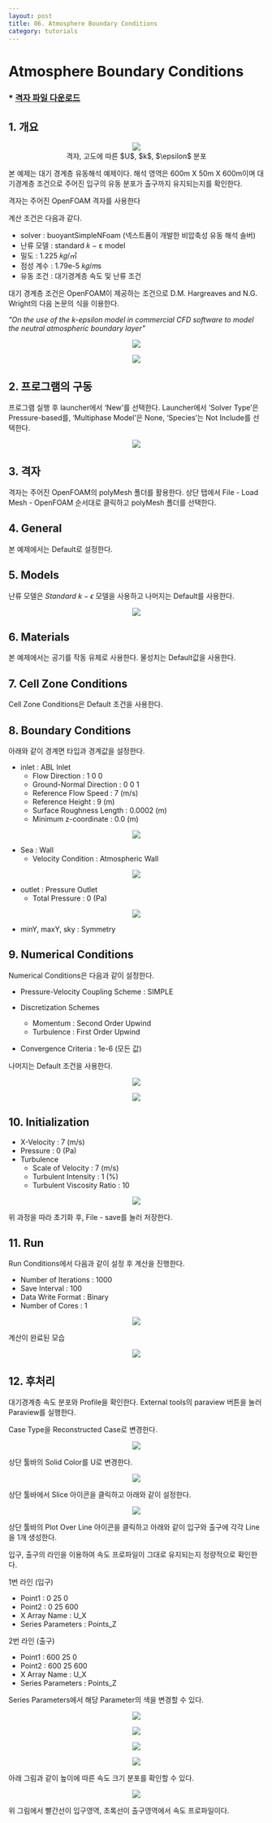 ```yaml
---
layout: post
title: 06. Atmosphere Boundary Conditions
category: tutorials
---
```


# Atmosphere Boundary Conditions 
 
### * [격자 파일 다운로드](https://drive.google.com/file/d/19kMYRiWaB84kaUzCoobMRZBKCc_uKxVU/view?usp=drive_link)

## 1. 개요 

<p align='center'>
    <img src="https://github.com/nextfoam/baram-pages/raw/main/screenshots/ABL/8.1.png"><br> 격자, 고도에 따른 $U$, $k$, $\epsilon$ 분포
</p>

본 예제는 대기 경계층 유동해석 예제이다. 해석 영역은 600m X 50m X 600m이며 대기경계층 조건으로 주어진 입구의 유동 분포가 출구까지 유지되는지를 확인한다.

격자는 주어진 OpenFOAM 격자를 사용한다

계산 조건은 다음과 같다. 

+ solver : buoyantSimpleNFoam (넥스트폼이 개발한 비압축성 유동 해석 솔버)
+ 난류 모델 : standard 𝑘 − ε model
+ 밀도 : 1.225 𝑘𝑔/㎥
+ 점성 계수 : 1.79e-5 𝑘𝑔/𝑚s
+ 유동 조건 : 대기경계층 속도 및 난류 조건

대기 경계층 조건은 OpenFOAM이 제공하는 조건으로 D.M. Hargreaves and N.G. Wright의 다음 논문의 식을 이용한다.

*"On the use of the k-epsilon model in commercial CFD software to model the neutral atmospheric boundary layer"*

<p align='center'>
    <img src="https://github.com/nextfoam/baram-pages/raw/main/screenshots/ABL/8.2.png"><br>
</p>

<p align='center'>
    <img src="https://github.com/nextfoam/baram-pages/raw/main/screenshots/ABL/8.3.png"><br>
</p>

## 2. 프로그램의 구동

프로그램 실행 후 launcher에서 ‘New’를 선택한다. Launcher에서 ‘Solver Type’은 Pressure-based를, ‘Multiphase Model’은 None, ‘Species’는 Not Include를 선택한다.

<p align='center'>
    <img src="https://github.com/nextfoam/baram-pages/raw/main/screenshots/mixingPipe/launcher.png"><br>
</p>

## 3. 격자

격자는 주어진 OpenFOAM의 polyMesh 폴더를 활용한다. 상단 탭에서 File - Load Mesh - OpenFOAM 순서대로 클릭하고 polyMesh 폴더를 선택한다. 

## 4. General

본 예제에서는 Default로 설정한다.

## 5. Models

난류 모델은 $Standard$ $k-\epsilon$ 모델을 사용하고 나머지는 Default를 사용한다.

<p align='center'>
    <img src="https://github.com/nextfoam/baram-pages/raw/main/screenshots/ABL/8.4.png"><br>
</p>

## 6. Materials

본 예제에서는 공기를 작동 유체로 사용한다. 물성치는 Default값을 사용한다.

## 7. Cell Zone Conditions

Cell Zone Conditions은 Default 조건을 사용한다.

## 8. Boundary Conditions

아래와 같이 경계면 타입과 경계값을 설정한다.

+ inlet : ABL Inlet
  + Flow Direction : 1 0 0
  + Ground-Normal Direction : 0 0 1
  + Reference Flow Speed : 7 (m/s)
  + Reference Height : 9 (m)
  + Surface Roughness Length : 0.0002 (m)
  + Minimum z-coordinate : 0.0 (m)

<p align='center'>
    <img src="https://github.com/nextfoam/baram-pages/raw/main/screenshots/ABL/8.5.png"><br>
</p>

+ Sea : Wall
  + Velocity Condition : Atmospheric Wall

<p align='center'>
    <img src="https://github.com/nextfoam/baram-pages/raw/main/screenshots/ABL/8.6.png"><br>
</p>

+ outlet : Pressure Outlet
  + Total Pressure : 0 (Pa)

<p align='center'>
    <img src="https://github.com/nextfoam/baram-pages/raw/main/screenshots/ABL/8.7.png"><br>
</p>

+ minY, maxY, sky : Symmetry

## 9. Numerical Conditions

Numerical Conditions은 다음과 같이 설정한다.

+ Pressure-Velocity Coupling Scheme : SIMPLE

+ Discretization Schemes
  + Momentum : Second Order Upwind
  + Turbulence : First Order Upwind

+ Convergence Criteria : 1e-6 (모든 값)

나머지는 Default 조건을 사용한다.

<p align='center'>
    <img src="https://github.com/nextfoam/baram-pages/raw/main/screenshots/ABL/8.8.1.png"><br>
</p>

<p align='center'>
    <img src="https://github.com/nextfoam/baram-pages/raw/main/screenshots/ABL/8.8.2.png"><br>
</p>

## 10. Initialization

+ X-Velocity : 7 (m/s)
+ Pressure : 0 (Pa)
+ Turbulence
  + Scale of Velocity : 7 (m/s)
  + Turbulent Intensity : 1 (%)
  + Turbulent Viscosity Ratio : 10

<p align='center'>
    <img src="https://github.com/nextfoam/baram-pages/raw/main/screenshots/ABL/8.9.png"><br>
</p>

위 과정을 따라 초기화 후, File - save를 눌러 저장한다.

## 11. Run

Run Conditions에서 다음과 같이 설정 후 계산을 진행한다.

+ Number of Iterations : 1000
+ Save Interval : 100
+ Data Write Format : Binary
+ Number of Cores : 1  

<p align='center'>
    <img src="https://github.com/nextfoam/baram-pages/raw/main/screenshots/ABL/8.10.png"><br>
</p>

계산이 완료된 모습

<p align='center'>
    <img src="https://github.com/nextfoam/baram-pages/raw/main/screenshots/ABL/8.11.png"><br>
</p>

## 12. 후처리

대기경계층 속도 분포와 Profile을 확인한다. External tools의 paraview 버튼을 눌러 Paraview를 실행한다.

Case Type을 Reconstructed Case로 변경한다.

<p align='center'>
    <img src="https://github.com/nextfoam/baram-pages/raw/main/screenshots/ABL/8.12.png"><br>
</p>

상단 툴바의 Solid Color를 U로 변경한다.

<p align='center'>
    <img src="https://github.com/nextfoam/baram-pages/raw/main/screenshots/ABL/8.13.png"><br>
</p>

상단 툴바에서 Slice 아이콘을 클릭하고 아래와 같이 설정한다.

<p align='center'>
    <img src="https://github.com/nextfoam/baram-pages/raw/main/screenshots/ABL/8.16.png"><br>
</p>


상단 툴바의 Plot Over Line 아이콘을 클릭하고 아래와 같이 입구와 출구에 각각 Line을 1개 생성한다.

입구, 출구의 라인을 이용하여 속도 프로파일이 그대로 유지되는지 정량적으로 확인한다.

1번 라인 (입구)

+ Point1 : 0 25 0
+ Point2 : 0 25 600
+ X Array Name : U_X
+ Series Parameters : Points_Z

2번 라인 (출구)

+ Point1 : 600 25 0
+ Point2 : 600 25 600
+ X Array Name : U_X
+ Series Parameters : Points_Z

Series Parameters에서 해당 Parameter의 색을 변경할 수 있다.

<p align='center'>
    <img src="https://github.com/nextfoam/baram-pages/raw/main/screenshots/ABL/8.14.1.png"><br>
</p>

<p align='center'>
    <img src="https://github.com/nextfoam/baram-pages/raw/main/screenshots/ABL/8.14.2.png"><br>
</p>

<p align='center'>
    <img src="https://github.com/nextfoam/baram-pages/raw/main/screenshots/ABL/8.14.3.png"><br>
</p>

<p align='center'>
    <img src="https://github.com/nextfoam/baram-pages/raw/main/screenshots/ABL/8.14.4.png"><br>
</p>

아래 그림과 같이 높이에 따른 속도 크기 분포를 확인할 수 있다.

<p align='center'>
    <img src="https://github.com/nextfoam/baram-pages/raw/main/screenshots/ABL/8.15.png"><br>
</p>

위 그림에서 빨간선이 입구영역, 초록선이 출구영역에서 속도 프로파일이다.
